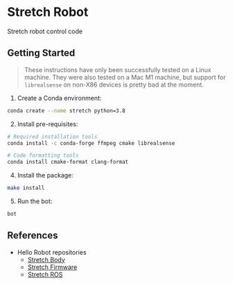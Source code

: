 # Stretch Robot

Stretch robot control code

## Getting Started

> These instructions have only been successfully tested on a Linux machine. They were also tested on a Mac M1 machine, but support for `librealsense` on non-X86 devices is pretty bad at the moment.

1. Create a Conda environment:

```bash
conda create --name stretch python=3.8
```

2. Install pre-requisites:

```bash
# Required installation tools
conda install -c conda-forge ffmpeg cmake librealsense

# Code formatting tools
conda install cmake-format clang-format
```

4. Install the package:

```bash
make install
```

5. Run the bot:

```bash
bot
```

## References

- Hello Robot repositories
  - [Stretch Body](https://github.com/hello-robot/stretch_body)
  - [Stretch Firmware](https://github.com/hello-robot/stretch_firmware)
  - [Stretch ROS](https://github.com/hello-robot/stretch_ros)
